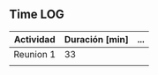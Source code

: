 ## Time LOG
| Actividad 	| Duración [min] 	| ... 	|
|-----------	|----------------	|-----	|
| Reunion 1 	| 33             	|     	|
|           	|                	|     	|

